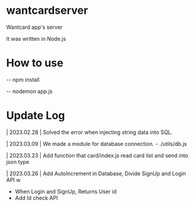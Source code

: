 # wantcardserver

Wantcard app's server

It was written in Node.js 

# How to use 

-- npm install 

-- nodemon app.js

# Update Log 
 | 2023.02.28 | Solved the error when injecting string data into SQL. 

 | 2023.03.09 | We made a module for database connection. - ./utils/db.js
 
 | 2023.03.23 | Add function that card/index.js read card list and send into json type

 | 2023.03.26 | Add AutoIncrement in Database, Divide SignUp and Login API w
  + When Login and SignUp, Returns User id
  + Add Id check API 